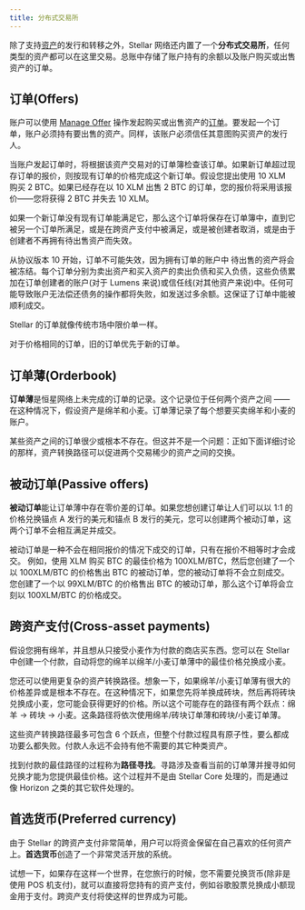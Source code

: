 ```yaml
---
title: 分布式交易所
---
```


除了支持[资产](https://stellar-docs.overcat.me/guides/concepts/assets.html)的发行和转移之外，Stellar 网络还内置了一个**分布式交易所**，任何类型的资产都可以在这里交易。总账中存储了账户持有的余额以及账户购买或出售资产的订单。

## 订单(Offers)
账户可以使用 [Manage Offer](./list-of-operations.md#manage-offer) 操作发起购买或出售资产的[订单](https://stellar-docs.overcat.me/guides/concepts/list-of-operations.html#manage-offer)。要发起一个订单，账户必须持有要出售的资产。同样，该账户必须信任其意图购买资产的发行人。

当账户发起订单时，将根据该资产交易对的订单簿检查该订单。如果新订单超过现存订单的报价，则按现有订单的价格完成这个新订单。假设您提出使用 10 XLM 购买 2 BTC。如果已经存在以 10 XLM 出售 2 BTC 的订单，您的报价将采用该报价——您将获得 2 BTC 并失去 10 XLM。

如果一个新订单没有现有订单能满足它，那么这个订单将保存在订单簿中，直到它被另一个订单所满足，或是在跨资产支付中被满足，或是被创建者取消，或是由于创建者不再拥有待出售资产而失效。

从协议版本 10 开始，订单不可能失效，因为拥有订单的账户中  待出售的资产将会被冻结。每个订单分别为卖出资产和买入资产的卖出负债和买入负债，这些负债累加在订单创建者的账户(对于 Lumens 来说)或信任线(对其他资产来说)中。任何可能导致账户无法偿还债务的操作都将失败，如发送过多余额。这保证了订单中能被顺利成交。

Stellar 的订单就像传统市场中限价单一样。

对于价格相同的订单，旧的订单优先于新的订单。

## 订单薄(Orderbook)
**订单薄**是恒星网络上未完成的订单的记录。这个记录位于任何两个资产之间 —— 在这种情况下，假设资产是绵羊和小麦。订单薄记录了每个想要买卖绵羊和小麦的账户。

某些资产之间的订单很少或根本不存在。但这并不是一个问题：正如下面详细讨论的那样，资产转换路径可以促进两个交易稀少的资产之间的交换。

## 被动订单(Passive offers)
**被动订单**能让订单薄中存在零价差的订单。如果您想创建订单让人们可以以 1:1 的价格兑换锚点 A 发行的美元和锚点 B 发行的美元，您可以创建两个被动订单，这两个订单不会相互满足并成交。

被动订单是一种不会在相同报价的情况下成交的订单，只有在报价不相等时才会成交。
例如，使用 XLM 购买 BTC 的最佳价格为 100XLM/BTC，然后您创建了一个以 100XLM/BTC 的价格售出 BTC 的被动订单，您的被动订单将不会立刻成交。
您创建了一个以 99XLM/BTC 的价格售出 BTC 的被动订单，那么这个订单将会立刻以 100XLM/BTC 的价格成交。


## 跨资产支付(Cross-asset payments)
假设您拥有绵羊，并且想从只接受小麦作为付款的商店买东西。您可以在 Stellar 中创建一个付款，自动将您的绵羊以绵羊/小麦订单薄中的最佳价格兑换成小麦。

您还可以使用更复杂的资产转换路径。想象一下，如果绵羊/小麦订单薄有很大的价格差异或是根本不存在。在这种情况下，如果您先将羊换成砖块，然后再将砖块兑换成小麦，您可能会获得更好的价格。所以这个可能存在的路径有两个跃点：绵羊 -> 砖块 -> 小麦。这条路径将依次使用绵羊/砖块订单薄和砖块/小麦订单薄。

这些资产转换路径最多可包含 6 个跃点，但整个付款过程具有原子性，要么都成功要么都失败。付款人永远不会持有他不需要的其它种类资产。

找到付款的最佳路径的过程称为**路径寻找**。寻路涉及查看当前的订单薄并搜寻如何兑换才能为您提供最佳价格。这个过程并不是由 Stellar Core 处理的，而是通过像 Horizon 之类的其它软件处理的。

## 首选货币(Preferred currency)

由于 Stellar 的跨资产支付非常简单，用户可以将资金保留在自己喜欢的任何资产上。**首选货币**创造了一个非常灵活开放的系统。

试想一下，如果存在这样一个世界，在您旅行的时候，您不需要兑换货币(除非是使用 POS 机支付)，就可以直接将您持有的资产支付，例如谷歌股票兑换成小额现金用于支付。跨资产支付将使这样的世界成为可能。
